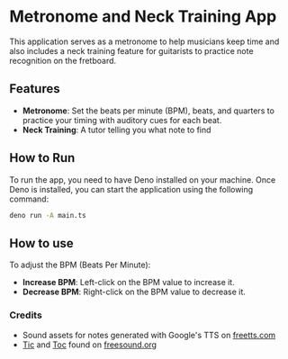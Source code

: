 # Metronome and Neck Training App

This application serves as a metronome to help musicians keep time and also includes a neck training feature for guitarists to practice note recognition on the fretboard.

## Features

- **Metronome**: Set the beats per minute (BPM), beats, and quarters to practice your timing with auditory cues for each beat.
- **Neck Training**: A tutor telling you what note to find
  
## How to Run

To run the app, you need to have Deno installed on your machine. Once Deno is installed, you can start the application using the following command:

```sh
deno run -A main.ts
```

## How to use

To adjust the BPM (Beats Per Minute):

- **Increase BPM**: Left-click on the BPM value to increase it.
- **Decrease BPM**: Right-click on the BPM value to decrease it.

### Credits

- Sound assets for notes generated with Google's TTS on [freetts.com](https://freetts.com/)
- [Tic](https://freesound.org/people/MrOwn1/sounds/110314/) and [Toc](https://freesound.org/people/fellur/sounds/429721/) found on [freesound.org](https://freesound.org)
